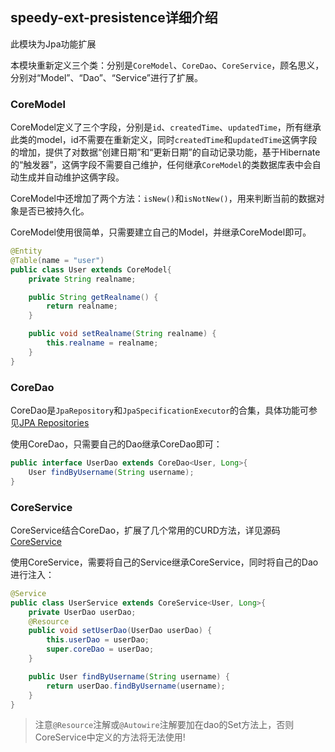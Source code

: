 speedy-ext-presistence详细介绍
----
此模块为Jpa功能扩展

本模块重新定义三个类：分别是`CoreModel`、`CoreDao`、`CoreService`，顾名思义，分别对“Model”、“Dao”、“Service”进行了扩展。

### CoreModel

CoreModel定义了三个字段，分别是`id`、`createdTime`、`updatedTime`，所有继承此类的model，id不需要在重新定义，同时`createdTime`和`updatedTime`这俩字段的增加，提供了对数据“创建日期”和“更新日期”的自动记录功能，基于Hibernate的“触发器”，这俩字段不需要自己维护，任何继承`CoreModel`的类数据库表中会自动生成并自动维护这俩字段。

CoreModel中还增加了两个方法：`isNew()`和`isNotNew()`，用来判断当前的数据对象是否已被持久化。

CoreModel使用很简单，只需要建立自己的Model，并继承CoreModel即可。
```java
@Entity
@Table(name = "user")
public class User extends CoreModel{
    private String realname;

    public String getRealname() {
        return realname;
    }

    public void setRealname(String realname) {
        this.realname = realname;
    }
}
```

### CoreDao
CoreDao是`JpaRepository`和`JpaSpecificationExecutor`的合集，具体功能可参见[JPA Repositories](http://docs.spring.io/spring-data/jpa/docs/current/reference/html/#jpa.repositories)

使用CoreDao，只需要自己的Dao继承CoreDao即可：
```java
public interface UserDao extends CoreDao<User, Long>{
    User findByUsername(String username);
}
```

### CoreService
CoreService结合CoreDao，扩展了几个常用的CURD方法，详见源码[CoreService](https://github.com/gefangshuai/SpeedyFramework/blob/master/speedy-ext/src/main/java/io/github/gefangshuai/ext/persistence/CoreService.java)

使用CoreService，需要将自己的Service继承CoreService，同时将自己的Dao进行注入：
```java
@Service
public class UserService extends CoreService<User, Long>{
    private UserDao userDao;
    @Resource
    public void setUserDao(UserDao userDao) {
        this.userDao = userDao;
        super.coreDao = userDao;
    }

    public User findByUsername(String username) {
        return userDao.findByUsername(username);
    }
}
```
> 注意`@Resource`注解或`@Autowire`注解要加在dao的Set方法上，否则CoreService中定义的方法将无法使用!
